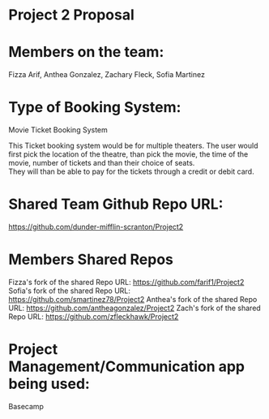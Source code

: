 # Project 2 Proposal

# Members on the team:
Fizza Arif, Anthea Gonzalez, Zachary Fleck, Sofia Martinez

# Type of Booking System:
Movie Ticket Booking System

This Ticket booking system would be for multiple theaters.
The user would first pick the location of the theatre, than pick the movie, the
time of the movie, number of tickets and than their choice of seats.  
They will than be able to pay for the tickets through a credit or debit card.

# Shared Team Github Repo URL:
https://github.com/dunder-mifflin-scranton/Project2

# Members Shared Repos
Fizza's fork of the shared Repo URL: https://github.com/farif1/Project2
Sofia's fork of the shared Repo URL: https://github.com/smartinez78/Project2
Anthea's fork of the shared Repo URL: https://github.com/antheagonzalez/Project2
Zach's fork of the shared Repo URL: https://github.com/zfleckhawk/Project2

# Project Management/Communication app being used:
Basecamp
